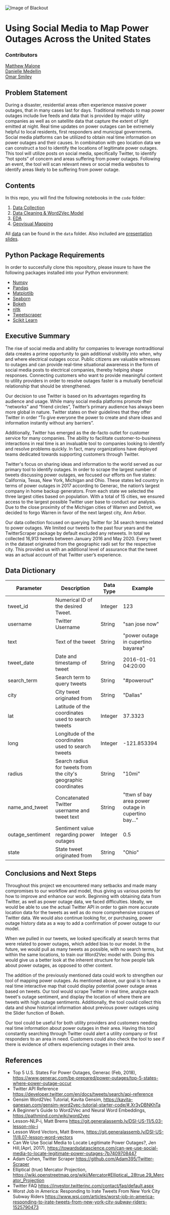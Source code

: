 ![Image of Blackout](https://s7d2.scene7.com/is/image/TWCNews/blackoutlookbackjpg)

# Using Social Media to Map Power Outages Across the United States

### Contributors
[Matthew Malone](https://git.generalassemb.ly/mtm1186/)\
[Danielle Medellin](https://git.generalassemb.ly/dmedellin/)\
[Omar Smiley](https://git.generalassemb.ly/smileyo)

## Problem Statement

During a disaster, residential areas often experience massive power outages, that in many cases last for days. Traditional methods to map power outages include live feeds and data that is provided by major utility companies as well as on satellite data that capture the extent of light emitted at night. Real time updates on power outages can be extremely helpful to local residents, first responders and municipal governments. Social media platforms can be utiliized to obtain real time information on power outages and their causes. In combination with geo location data we can construct a tool to identify the locations of legitimate power outages. This tool will utilize posts on social media, specifically Twitter, to identify “hot spots” of concern and areas suffering from power outages. Following an event, the tool will scan relevant news or social media websites to identify areas likely to be suffering from power outage.

## Contents

In this repo, you will find the following notebooks in the `code` folder:

1. [Data Collection](./code/01_data_collection.ipynb)
2. [Data Cleaning & Word2Vec Model](./code/02_data_cleaning_and_word2vec.ipynb)
3. [EDA](./code/03_EDA.ipynb)
4. [Geovisual Mapping](./code/04_bokeh_mapping.ipynb)

All [data](./data/cleaned_tweets.csv) can be found in the `data` folder. Also included are [presentation slides](./power_outage_slides.pdf). 

## Python Package Requirements
In order to succesfully clone this repository, please insure to have the following packages installed into your Python environment:
* [Numpy](https://pypi.org/project/numpy/)
* [Pandas](https://pypi.org/project/pandas/)
* [Matplotlib](https://pypi.org/project/matplotlib/)
* [Seaborn](https://pypi.org/project/seaborn/)
* [Bokeh](https://pypi.org/project/bokeh/)
* [nltk](https://pypi.org/project/nltk/)
* [Tweetscraper](https://github.com/taspinar/twitterscraper)
* [Scikit Learn](https://pypi.org/project/scikit-learn/)

## Executive Summary
The rise of social media and ability for companies to leverage nontraditional data creates a prime opportunity to gain additional visibility into when, why and where electrical outages occur. Public citizens are valuable witnesses to outages and can provide real-time situational awareness in the form of social media posts to electrical companies, thereby helping shape responses. Connecting customers who want to provide meaningful content to utility providers in order to resolve outages faster is a mutually beneficial relationship that should be strengthened.

Our decision to use Twitter is based on its advantages regarding its audience and usage. While many social media platforms promote their “networks” and “friend circles”, Twitter’s primary audience has always been more global in nature. Twitter states on their guidelines that they offer Twitter in order “To give everyone the power to create and share ideas and information instantly without any barriers”.

Additionally, Twitter has emerged as the de-facto outlet for customer service for many companies. The ability to facilitate customer-to-business interactions in real time is an invaluable tool to companies looking to identify and resolve problems quickly. In fact, many organizations have deployed teams dedicated towards supporting customers through Twitter.

Twitter's focus on sharing ideas and information to the world served as our primary tool to identify outages. In order to scrape the largest number of tweets discussing power outages, we focused our efforts on five states: California, Texas, New York, Michigan and Ohio. These states led country in terms of power outages in 2017 according to Generac, the nation’s largest company in home backup generators. From each state we selected the three largest cities based on population. With a total of 15 cities, we ensured access to the largest possible Twitter user base to conduct our analysis. Due to the close proximity of the Michigan cities of Warren and Detroit, we decided to forgo Warren in favor of the next largest city, Ann Arbor.

Our data collection focused on querying Twitter for 34 search terms related to power outages. We limited our tweets to the past four years and the TwitterScraper package by default excluded any retweets. In total we collected 16,913 tweets between January 2016 and May 2020. Every tweet in the dataset originated from the geographic radii set for the respective city. This provided us with an additional level of assurance that the tweet was an actual account of that Twitter user’s experience. 


## Data Dictionary

| Parameter | Description | Data Type | Example |
| ------ | ------ | ------- | ------ |
| tweet_id | Numerical ID of the desired Tweet. | Integer | 123 |
| username | Twitter Username | String | "san jose now" |
| text | Text of the tweet | String | "power outage in cupertino bayarea" |
| tweet_date | Date and timestamp of tweet | String | 2016-01-01 04:20:00|
| search_term | Search term to query tweets | String | "#powerout" |
| city | City tweet originated from | String | "Dallas" |
| lat | Latitude of the coordinates used to search tweets | Integer | 37.3323 |
| long | Longitude of the coordinates used to search tweets | Integer | -121.853394 |
| radius | Search radius for tweets from the city's geographic coordinates  | String | "10mi" |
| name_and_tweet | Concatenated Twitter username and tweet text | String | "ttwn sf bay area power outage in cupertino bay..." |
| outage_sentiment | Sentiment value regarding power outages  | Integer | 0.5 |
| state | State tweet originated from | String | "Ohio" |


## Conclusions and Next Steps

Throughout this project we encountered many setbacks and made many compromises to our workflow and model, thus giving us various points for how to improve and enhance our work. Beginning with obtaining data from Twitter, as well as power outage data, we faced difficulties. Ideally, we would be able to use the actual Twitter API in order to gain more accurate location data for the tweets as well as do more comprehensive scrapes of Twitter data. We would also continue looking for, or purchasing, power outage history data as a way to add a confirmation of power outage to our model.

When we pulled in our tweets, we looked specifically at search terms that were related to power outages, which added bias to our model. In the future, we would pull as many tweets as possible, with no search terms, but within the same locations, to train our Word2Vec model with. Doing this would give us a better look at the inherent structure for how people talk about power outages, as opposed to other content.

The addition of the previously mentioned data could work to strengthen our tool of mapping power outages. As mentioned above, our goal is to have a real time interactive map that could display potential power outage areas based on tweets. Our tool would scrape Twitter in real time, analyze each tweet's outage sentiment, and display the location of where there are tweets with high outage sentiments. Additionally, the tool could collect this data and show historical information about previous power outages using the Slider function of Bokeh.

Our tool could be useful for both utility providers and customers needing real time information about power outages in their area. Having this tool constantly searching through Twitter could alert a utility company or first responders to an area in need. Customers could also check the tool to see if there is evidence of others experiencing outages in their area.


## References

- Top 5 U.S. States For Power Outages, Generac (Feb, 2018), https://www.generac.com/be-prepared/power-outages/top-5-states-where-power-outage-occur
- Twitter API Reference https://developer.twitter.com/en/docs/tweets/search/api-reference
- Gensim Word2Vec Tutorial, Kavita Gensim, https://kavita-ganesan.com/gensim-word2vec-tutorial-starter-code/#.Xr3yDBNKhTa
- A Beginner’s Guide to Word2Vec and Neural Word Embeddings, https://pathmind.com/wiki/word2vec
- Lesson-NLP-i, Matt Brems https://git.generalassemb.ly/DSI-US-11/5.03-lesson-nlp-i
- Lesson Word Vectors, Matt Brems, https://git.generalassemb.ly/DSI-US-11/8.07-lesson-word-vectors
- Can We Use Social Media to Locate Legitimate Power Outages?, Jen Hill,(Aprl, 2017), https://towardsdatascience.com/can-we-use-social-media-to-locate-legitimate-power-outages-7b7409708447
- Adam Cohen, Twitter Scraper https://github.com/Adam395/Twitter-Scraper
- Elliptical (true) Mercator Projection, https://wiki.openstreetmap.org/wiki/Mercator#Elliptical_.28true.29_Mercator_Projection
- Twitter FAQ https://investor.twitterinc.com/contact/faq/default.aspx
- Worst Job in America: Responding to Irate Tweets From New York City Subway Riders https://www.wsj.com/articles/worst-job-in-america-responding-to-irate-tweets-from-new-york-city-subway-riders-1525790473
